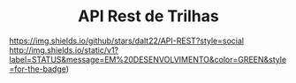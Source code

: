 <h1 align="center"> API Rest de Trilhas </h1>

https://img.shields.io/github/stars/dalt22/API-REST?style=social
http://img.shields.io/static/v1?label=STATUS&message=EM%20DESENVOLVIMENTO&color=GREEN&style=for-the-badge)
